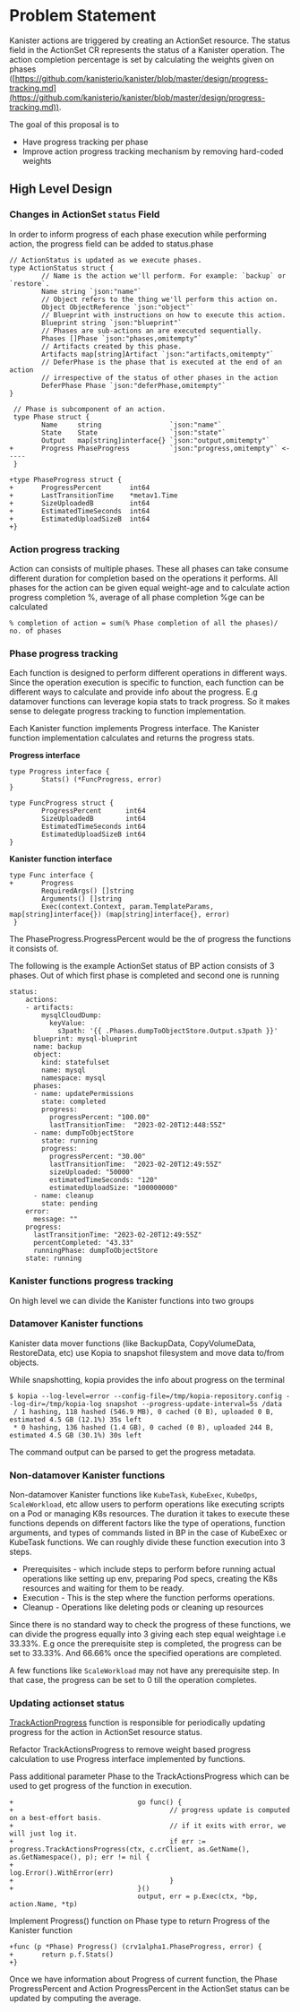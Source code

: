 # Problem Statement

Kanister actions are triggered by creating an ActionSet resource. The status
field in the ActionSet CR represents the status of a Kanister operation. The
action completion percentage is set by calculating the weights given on phases
([https://github.com/kanisterio/kanister/blob/master/design/progress-tracking.md](https://github.com/kanisterio/kanister/blob/master/design/progress-tracking.md)).

The goal of this proposal is to

- Have progress tracking per phase
- Improve action progress tracking mechanism by removing hard-coded weights

## High Level Design

### Changes in ActionSet `status` Field

In order to inform progress of each phase execution while performing action, the progress field can be added to status.phase

```
// ActionStatus is updated as we execute phases.
type ActionStatus struct {
        // Name is the action we'll perform. For example: `backup` or `restore`.
        Name string `json:"name"`
        // Object refers to the thing we'll perform this action on.
        Object ObjectReference `json:"object"`
        // Blueprint with instructions on how to execute this action.
        Blueprint string `json:"blueprint"`
        // Phases are sub-actions an are executed sequentially.
        Phases []Phase `json:"phases,omitempty"`
        // Artifacts created by this phase.
        Artifacts map[string]Artifact `json:"artifacts,omitempty"`
        // DeferPhase is the phase that is executed at the end of an action
        // irrespective of the status of other phases in the action
        DeferPhase Phase `json:"deferPhase,omitempty"`
}

 // Phase is subcomponent of an action.
 type Phase struct {
        Name     string                 `json:"name"`
        State    State                  `json:"state"`
        Output   map[string]interface{} `json:"output,omitempty"`
+       Progress PhaseProgress          `json:"progress,omitempty"` <-----
 }

+type PhaseProgress struct {
+       ProgressPercent       int64
+       LastTransitionTime    *metav1.Time
+       SizeUploadedB         int64
+       EstimatedTimeSeconds  int64
+       EstimatedUploadSizeB  int64
+}
```

### Action progress tracking

Action can consists of multiple phases. These all phases can take consume different duration for completion based on the operations it performs. All phases for the action can be given equal weight-age and to calculate action progress completion %, average of all phase completion %ge can be calculated

```
% completion of action = sum(% Phase completion of all the phases)/ no. of phases
```

### Phase progress tracking

Each function is designed to perform different operations in different ways. Since the operation execution is specific to function, each function can be different ways to calculate and provide info about the progress. E.g datamover functions can leverage kopia stats to track progress. So it makes sense to delegate progress tracking to function implementation.

Each Kanister function implements Progress interface. The Kanister function implementation calculates and returns the progress stats.

**Progress interface**

```
type Progress interface {
        Stats() (*FuncProgress, error)
}

type FuncProgress struct {
        ProgressPercent      int64
        SizeUploadedB        int64
        EstimatedTimeSeconds int64
        EstimatedUploadSizeB int64
}
```

**Kanister function interface**

```
type Func interface {
+       Progress
        RequiredArgs() []string
        Arguments() []string
        Exec(context.Context, param.TemplateParams, map[string]interface{}) (map[string]interface{}, error)
 }
```

The PhaseProgress.ProgressPercent would be the of progress the functions it consists of.

The following is the example ActionSet status of BP action consists of 3 phases. Out of which first phase is completed and second one is running

```
status:
    actions:
    - artifacts:
        mysqlCloudDump:
          keyValue:
            s3path: '{{ .Phases.dumpToObjectStore.Output.s3path }}'
      blueprint: mysql-blueprint
      name: backup
      object:
        kind: statefulset
        name: mysql
        namespace: mysql
      phases:
      - name: updatePermissions
        state: completed
        progress:
          progressPercent: "100.00"
          lastTransitionTime:  "2023-02-20T12:448:55Z"
      - name: dumpToObjectStore
        state: running
        progress:
          progressPercent: "30.00"
          lastTransitionTime:  "2023-02-20T12:49:55Z"
          sizeUploaded: "50000"
          estimatedTimeSeconds: "120"
          estimatedUploadSize: "100000000"
      - name: cleanup
        state: pending
    error:
      message: ""
    progress:
      lastTransitionTime: "2023-02-20T12:49:55Z"
      percentCompleted: "43.33"
      runningPhase: dumpToObjectStore
    state: running
```

### Kanister functions progress tracking

On high level we can divide the Kanister functions into two groups

### Datamover Kanister functions

Kanister data mover functions (like BackupData, CopyVolumeData, RestoreData, etc) use Kopia to snapshot filesystem and move data to/from objects.

While snapshotting, kopia provides the info about progress on the terminal

```
$ kopia --log-level=error --config-file=/tmp/kopia-repository.config --log-dir=/tmp/kopia-log snapshot --progress-update-interval=5s /data
 / 1 hashing, 118 hashed (546.9 MB), 0 cached (0 B), uploaded 0 B, estimated 4.5 GB (12.1%) 35s left
 * 0 hashing, 136 hashed (1.4 GB), 0 cached (0 B), uploaded 244 B, estimated 4.5 GB (30.1%) 30s left
```

The command output can be parsed to get the progress metadata.

### Non-datamover Kanister functions

Non-datamover Kanister functions like `KubeTask`, `KubeExec`, `KubeOps`, `ScaleWorkload`, etc allow users to perform operations like executing scripts on a Pod or managing K8s resources. The duration it takes to execute these functions depends on different factors like the type of operations, function arguments, and types of commands listed in BP in the case of KubeExec or KubeTask functions. We can roughly divide these function execution into 3 steps.

- Prerequisites - which include steps to perform before running actual operations like setting up env, preparing Pod specs, creating the K8s resources and waiting for them to be ready.
- Execution - This is the step where the function performs operations.
- Cleanup - Operations like deleting pods or cleaning up resources

Since there is no standard way to check the progress of these functions, we can divide the progress equally into 3 giving each step equal weightage i.e 33.33%. E.g once the prerequisite step is completed, the progress can be set to 33.33%. And 66.66% once the specified operations are completed.

A few functions like `ScaleWorkload` may not have any prerequisite step. In that case, the progress can be set to 0 till the operation completes.

### Updating actionset status

[TrackActionProgress](https://github.com/kanisterio/kanister/blob/master/pkg/progress/action.go#L47) function is responsible for periodically updating progress for the action in ActionSet resource status.

Refactor TrackActionsProgress to remove weight based progress calculation to use Progress interface implemented by functions.

Pass additional parameter Phase to the TrackActionsProgress which can be used to get progress of the function in execution.

```
+                               go func() {
+                                       // progress update is computed on a best-effort basis.
+                                       // if it exits with error, we will just log it.
+                                       if err := progress.TrackActionsProgress(ctx, c.crClient, as.GetName(), as.GetNamespace(), p); err != nil {
+                                               log.Error().WithError(err)
+                                       }
+                               }()
                                output, err = p.Exec(ctx, *bp, action.Name, *tp)

```

Implement Progress() function on Phase type to return Progress of the Kanister function

```
+func (p *Phase) Progress() (crv1alpha1.PhaseProgress, error) {
+       return p.f.Stats()
+}
```

Once we have information about Progress of current function, the Phase ProgressPercent and Action ProgressPercent in the ActionSet status can be updated by computing the average.
